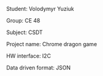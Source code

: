 Student: Volodymyr Yuziuk 

Group: CE 48 

Subject: CSDT

Project name: Chrome dragon game

HW interface: I2C

Data driven format: JSON
